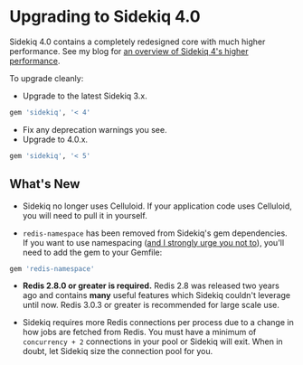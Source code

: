 # Upgrading to Sidekiq 4.0

Sidekiq 4.0 contains a completely redesigned core with much higher
performance.  See my blog for [an overview of Sidekiq 4's higher performance](http://www.mikeperham.com/2015/10/14/optimizing-sidekiq/).

To upgrade cleanly:

* Upgrade to the latest Sidekiq 3.x.
```ruby
gem 'sidekiq', '< 4'
```
* Fix any deprecation warnings you see.
* Upgrade to 4.0.x.
```ruby
gem 'sidekiq', '< 5'
```

## What's New

* Sidekiq no longer uses Celluloid.  If your application code uses Celluloid,
  you will need to pull it in yourself.

* `redis-namespace` has been removed from Sidekiq's gem dependencies. If
  you want to use namespacing ([and I strongly urge you not to](http://www.mikeperham.com/2015/09/24/storing-data-with-redis/)), you'll need to add the gem to your Gemfile:
```ruby
gem 'redis-namespace'
```

* **Redis 2.8.0 or greater is required.**  Redis 2.8 was released two years
  ago and contains **many** useful features which Sidekiq couldn't
  leverage until now.  Redis 3.0.3 or greater is recommended for large
  scale use.

* Sidekiq requires more Redis connections per process due to a change in
  how jobs are fetched from Redis.  You must have a minimum of
  `concurrency + 2` connections in your pool or Sidekiq will exit.
  When in doubt, let Sidekiq size the connection pool for you.

